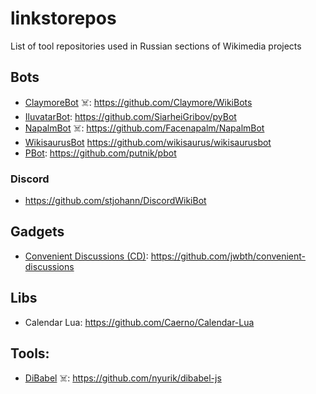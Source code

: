 # linkstorepos
List of tool repositories used in Russian sections of Wikimedia projects

## Bots
* [ClaymoreBot](https://ru.wikipedia.org/wiki/User:ClaymoreBot) ☠️: https://github.com/Claymore/WikiBots
* [IluvatarBot](https://ru.wikipedia.org/wiki/User:IluvatarBot): https://github.com/SiarheiGribov/pyBot
* [NapalmBot](https://ru.wikipedia.org/wiki/User:NapalmBot) ☠️: https://github.com/Facenapalm/NapalmBot
* [WikisaurusBot](https://ru.wikipedia.org/wiki/User:WikisaurusBot) https://github.com/wikisaurus/wikisaurusbot
* [PBot](https://ru.wikipedia.org/wiki/User:PBot): https://github.com/putnik/pbot

### Discord
* https://github.com/stjohann/DiscordWikiBot

## Gadgets
* [Convenient Discussions (CD)](https://commons.wikimedia.org/wiki/User:Jack_who_built_the_house/Convenient_Discussions/ru): https://github.com/jwbth/convenient-discussions

## Libs
* Calendar Lua: https://github.com/Caerno/Calendar-Lua

## Tools:
* [DiBabel](https://dibabel.toolforge.org) ☠️: https://github.com/nyurik/dibabel-js
